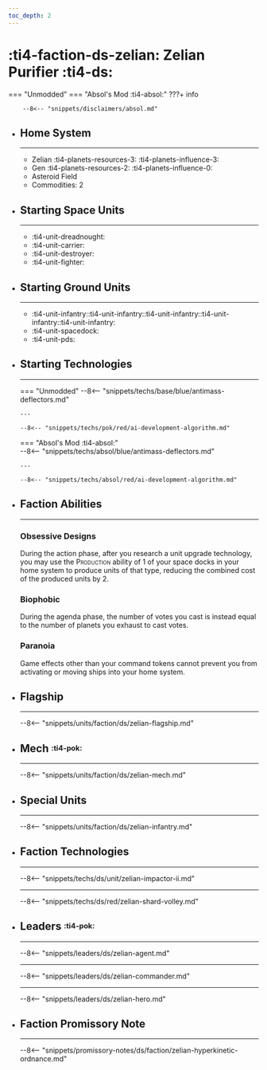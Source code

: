 ```yaml
---
toc_depth: 2
---
```


# :ti4-faction-ds-zelian: Zelian Purifier :ti4-ds:
=== "Unmodded"
=== "Absol's Mod :ti4-absol:" 
    ???+ info

        --8<-- "snippets/disclaimers/absol.md"

<div class="grid cards" markdown>

-   ## __Home System__

    ---

    * Zelian :ti4-planets-resources-3: :ti4-planets-influence-3:
    * Gen :ti4-planets-resources-2: :ti4-planets-influence-0:
    * Asteroid Field
    * Commodities: 2

</div>

<div class="grid cards" markdown>

-   ## __Starting Space Units__

    ---

    * :ti4-unit-dreadnought:
    * :ti4-unit-carrier:
    * :ti4-unit-destroyer:
    * :ti4-unit-fighter:

-   ## __Starting Ground Units__

    ---

    * :ti4-unit-infantry::ti4-unit-infantry::ti4-unit-infantry::ti4-unit-infantry::ti4-unit-infantry:
    * :ti4-unit-spacedock:
    * :ti4-unit-pds:

-   ## __Starting Technologies__

    ---
    === "Unmodded"
        --8<-- "snippets/techs/base/blue/antimass-deflectors.md"

        ---

        --8<-- "snippets/techs/pok/red/ai-development-algorithm.md"

    === "Absol's Mod :ti4-absol:"  
        --8<-- "snippets/techs/absol/blue/antimass-deflectors.md"

        ---

        --8<-- "snippets/techs/absol/red/ai-development-algorithm.md"

-   ## __Faction Abilities__

    ---
    ### **Obsessive Designs**
    
    During the action phase, after you research a unit upgrade technology, you may use the <span style="font-variant:small-caps;">Production</span> ability of 1 of your space docks in your home system to produce units of that type, reducing the combined cost of the produced units by 2.

    ### **Biophobic**
    
    During the agenda phase, the number of votes you cast is instead equal to the number of planets you exhaust to cast votes.

    ### **Paranoia**
    
    Game effects other than your command tokens cannot prevent you from activating or moving ships into your home system.

-   ## __Flagship__

    ---
    --8<-- "snippets/units/faction/ds/zelian-flagship.md"

-   ## __Mech__ <sup><sub>:ti4-pok:</sub></sup>

    ---
    --8<-- "snippets/units/faction/ds/zelian-mech.md"

-   ## __Special Units__

    ---
    --8<-- "snippets/units/faction/ds/zelian-infantry.md"

</div>

<div class="grid cards" markdown>

-   ## __Faction Technologies__

    ---

    --8<-- "snippets/techs/ds/unit/zelian-impactor-ii.md"

    ---

    --8<-- "snippets/techs/ds/red/zelian-shard-volley.md"

-   ## __Leaders__ <sup><sub>:ti4-pok:</sub></sup>

    ---
    
    --8<-- "snippets/leaders/ds/zelian-agent.md"

    ---

    --8<-- "snippets/leaders/ds/zelian-commander.md"

    ---

    --8<-- "snippets/leaders/ds/zelian-hero.md"

-   ## __Faction Promissory Note__

    ---
    --8<-- "snippets/promissory-notes/ds/faction/zelian-hyperkinetic-ordnance.md"

</div>

